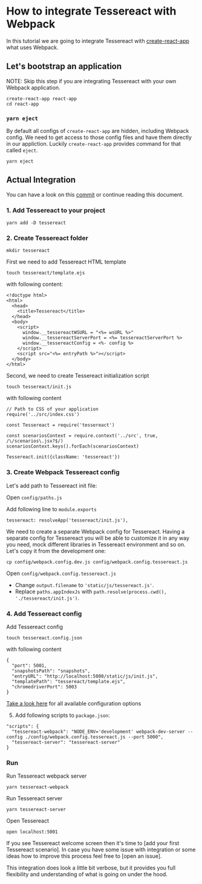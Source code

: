 # How to integrate Tessereact with Webpack

In this tutorial we are going to integrate Tessereact with [create-react-app](https://github.com/facebookincubator/create-react-app) what uses Webpack.

## Let's bootstrap an application

NOTE: Skip this step if you are integrating Tessereact with your own Webpack application.

```
create-react-app react-app
cd react-app
```

### `yarn eject`

By default all configs of `create-react-app` are hidden, including Webpack config.
We need to get access to those config files and have them directly in our appliction.
Luckily `create-react-app` provides command for that called `eject`.

`yarn eject`

## Actual Integration

You can have a look on this [commit](https://github.com/tessereact/tessereact/commit/118575ba8a5e95530b2fe5f169fc69131e22addd) or continue reading this document.

### 1. Add Tessereact to your project

`yarn add -D tessereact`

### 2. Create Tessereact folder

`mkdir tessereact`

First we need to add Tessereact HTML template

`touch tessereact/template.ejs`

with following content:

```
<!doctype html>
<html>
  <head>
    <title>Tessereact</title>
  </head>
  <body>
    <script>
      window.__tessereactWSURL = "<%= wsURL %>"
      window.__tessereactServerPort = <%= tessereactServerPort %>
      window.__tessereactConfig = <%- config %>
    </script>
    <script src="<%= entryPath %>"></script>
  </body>
</html>

```

Second, we need to create Tessereact initialization script

`touch tessereact/init.js`

with following content

```
// Path to CSS of your application
require('../src/index.css')

const Tessereact = require('tessereact')

const scenariosContext = require.context('../src', true, /\/scenarios\.jsx?$/)
scenariosContext.keys().forEach(scenariosContext)

Tessereact.init({className: 'tessereact'})
```


### 3. Create Webpack Tessereact config

Let's add path to Tessereact init file:

Open `config/paths.js`

Add following line to `module.exports`

```
tessereact: resolveApp('tessereact/init.js'),
```

We need to create a separate Webpack config for Tessereact.
Having a separate config for Tessereact you will be able to customize
it in any way you need, mock different libraries in Tessereact environment and so on.
Let's copy it from the development one:

`cp config/webpack.config.dev.js config/webpack.config.tessereact.js`

Open `config/webpack.config.tessereact.js`

- Change `output.filename` to `'static/js/tessereact.js'`.
- Replace `paths.appIndexJs` with `path.resolve(process.cwd(), './tessereact/init.js')`.

### 4. Add Tessereact config

Add Tessereact config

`touch tessereact.config.json`

with following content

```
{
  "port": 5001,
  "snapshotsPath": "snapshots",
  "entryURL": "http://localhost:5000/static/js/init.js",
  "templatePath": "tessereact/template.ejs",
  "chromedriverPort": 5003
}
```

[Take a look here](config.md) for all available configuration options

5. Add following scripts to `package.json`:

```
"scripts": {
  "tessereact-webpack": "NODE_ENV='development' webpack-dev-server --config ./config/webpack.config.tessereact.js --port 5000",
  "tessereact-server": "tessereact-server"
}
```

### Run

Run Tessereact webpack server

`yarn tessereact-webpack`

Run Tessereact server

`yarn tessereact-server`

Open Tessereact

`open localhost:5001`

If you see Tessereact welcome screen then it's time to [add your first Tessereact scenario].
In case you have some issue with integration or some ideas how to improve this process feel free to [open an issue].

This integration does look a little bit verbose, but it provides you full flexibility and understanding of what is going on under the hood.

